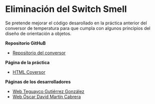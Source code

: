 # Eliminación del Switch Smell 

Se pretende mejorar el código desarollado en la práctica anterior del conversor de temperatura para que cumpla con algunos principios del diseño de orientación a objetos. 

**Repositorio GitHuB**

* [Repositorio del conversor](https://github.com/ULL-ESIT-GRADOII-PL/object-oriented-programming-in-js-pl-teguayco-oscar)

**Página de la práctica**

* [HTML Coversor](http://ull-esit-gradoii-pl.github.io/object-oriented-programming-in-js-pl-teguayco-oscar/)

**Páginas de los desarrolladores**

* [Web Teguayco Gutiérrez González](http://alu0100825503.github.io/)
* [Web Óscar David  Martín Cabrera](http://oscar-dmc.github.io/)

